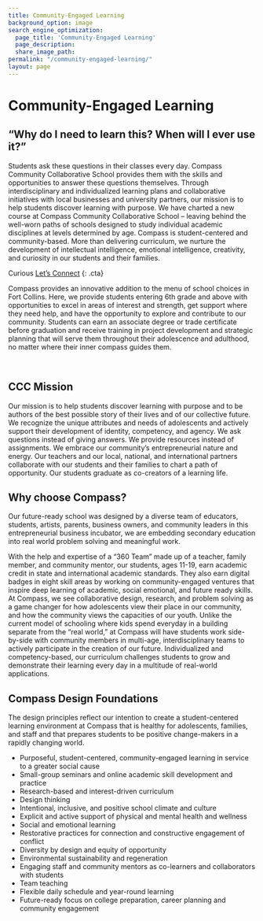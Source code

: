 ```yaml
---
title: Community-Engaged Learning
background_option: image
search_engine_optimization:
  page_title: 'Community-Engaged Learning'
  page_description:
  share_image_path:
permalink: "/community-engaged-learning/"
layout: page
---
```


# Community-Engaged Learning

## “Why do I need to learn this? When will I ever use it?”

Students ask these questions in their classes every day. Compass Community Collaborative School provides them with the skills and opportunities to answer these questions themselves. Through interdisciplinary and individualized learning plans and collaborative initiatives with local businesses and university partners, our mission is to help students discover learning with purpose. We have charted a new course at Compass Community Collaborative School – leaving behind the well-worn paths of schools designed to study individual academic disciplines at levels determined by age. Compass is student-centered and community-based. More than delivering curriculum, we nurture the development of intellectual intelligence, emotional intelligence, creativity, and curiosity in our students and their families.

Curious [Let’s Connect](/contact-us/)
{: .cta}

<div>Compass provides an innovative addition to the menu of school choices in Fort Collins. Here, we provide students entering 6th grade and above with opportunities to excel in areas of interest and strength, get support where they need help, and have the opportunity to explore and contribute to our community. Students can earn an associate degree or trade certificate before graduation and receive training in project development and strategic planning that will serve them throughout their adolescence and adulthood, no matter where their inner compass guides them.</div>

&nbsp;

## CCC Mission

Our mission is to help students discover learning with purpose and to be authors of the best possible story of their lives and of our collective future. We recognize the unique attributes and needs of adolescents and actively support their development of identity, competency, and agency. We ask questions instead of giving answers. We provide resources instead of assignments. We embrace our community’s entrepreneurial nature and energy. Our teachers and our local, national, and international partners collaborate with our students and their families to chart a path of opportunity. Our students graduate as co-creators of a learning life.

## Why choose Compass?

Our future-ready school was designed by a diverse team of educators, students, artists, parents, business owners, and community leaders in this entrepreneurial business incubator, we are embedding secondary education into real world problem solving and meaningful work.

With the help and expertise of a “360 Team” made up of a teacher, family member, and community mentor, our students, ages 11-19, earn academic credit in state and international academic standards. They also earn digital badges in eight skill areas by working on community-engaged ventures that inspire deep learning of academic, social emotional, and future ready skills. At Compass, we see collaborative design, research, and problem solving as a game changer for how adolescents view their place in our community, and how the community views the capacities of our youth. Unlike the current model of schooling where kids spend everyday in a building separate from the “real world,” at Compass will have students work side-by-side with community members in multi-age, interdisciplinary teams to actively participate in the creation of our future. Individualized and competency-based, our curriculum challenges students to grow and demonstrate their learning every day in a multitude of real-world applications.

## Compass Design Foundations

The design principles reflect our intention to create a student-centered learning environment at Compass that is healthy for adolescents, families, and staff and that prepares students to be positive change-makers in a rapidly changing world.

* Purposeful, student-centered, community-engaged learning in service to a greater social cause
* Small-group seminars and online academic skill development and practice
* Research-based and interest-driven curriculum
* Design thinking
* Intentional, inclusive, and positive school climate and culture
* Explicit and active support of physical and mental health and wellness
* Social and emotional learning
* Restorative practices for connection and constructive engagement of conflict
* Diversity by design and equity of opportunity
* Environmental sustainability and regeneration
* Engaging staff and community mentors as co-learners and collaborators with students
* Team teaching
* Flexible daily schedule and year-round learning
* Future-ready focus on college preparation, career planning and community engagement